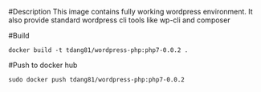 #Description
This image contains fully working wordpress environment. It also provide standard wordpress cli tools like wp-cli and composer 

#Build
```
docker build -t tdang81/wordpress-php:php7-0.0.2 .
```

#Push to docker hub
```
sudo docker push tdang81/wordpress-php:php7-0.0.2
```